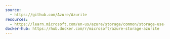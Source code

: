 ```yaml
---
source:
  - https://github.com/Azure/Azurite
resources:
  - https://learn.microsoft.com/en-us/azure/storage/common/storage-use-azurite
docker-hub: https://hub.docker.com/r/microsoft/azure-storage-azurite
---
```

